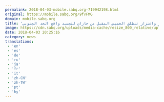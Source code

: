 ```yaml
---
permalink: 2018-04-03-mobile.sabq.org-719942198.html
original: https://mobile.sabq.org/9fvFMG
domain: mobile.sabq.org
title: 'فخر واعتزاز تنطلق الخميس المقبل من جازان لتجسيد واقع الحد الجنوبي'
image: https://cdn.sabq.org/uploads/media-cache/resize_800_relative/uploads/material-file/5ac3dfbfe40a56c000460ee9/5ac3df9dbbd0d.jpg
date: 2018-04-03 20:25:16
category: news
translations: 
 - 'en'
 - 'es'
 - 'de'
 - 'ru'
 - 'ja'
 - 'fr'
 - 'it'
 - 'zh-CN'
 - 'zh-TW'
 - 'pt'
 - 'hy'
---
```



